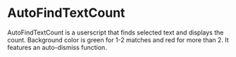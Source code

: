 # AutoFindTextCount
AutoFindTextCount is a userscript that finds selected text and displays the count. Background color is green for 1-2 matches and red for more than 2. It features an auto-dismiss function.
